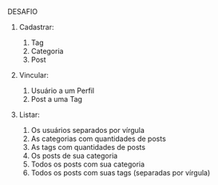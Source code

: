 DESAFIO

1. Cadastrar:
    1. Tag
    2. Categoria
    3. Post

2. Vincular:
    1. Usuário a um Perfil
    2. Post a uma Tag

3. Listar:
   1. Os usuários separados por vírgula
   2. As categorias com quantidades de posts
   3. As tags com quantidades de posts
   4. Os posts de sua categoria 
   5. Todos os posts com sua categoria
   6. Todos os posts com suas tags (separadas por vírgula)